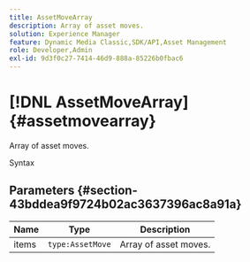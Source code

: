 ```yaml
---
title: AssetMoveArray
description: Array of asset moves.
solution: Experience Manager
feature: Dynamic Media Classic,SDK/API,Asset Management
role: Developer,Admin
exl-id: 9d3f0c27-7414-46d9-888a-85226b0fbac6
---
```

# [!DNL AssetMoveArray]{#assetmovearray}

Array of asset moves.

 Syntax 

## Parameters {#section-43bddea9f9724b02ac3637396ac8a91a}

|  Name  | Type  | Description  |
|---|---|---|
|  items  | `type:AssetMove`  | Array of asset moves.  |
